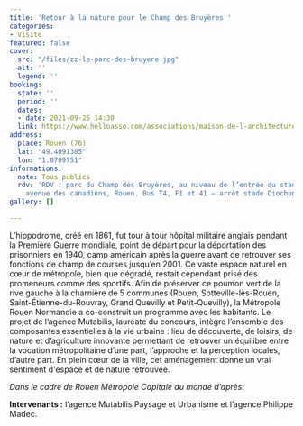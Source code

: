 ```yaml
---
title: 'Retour à la nature pour le Champ des Bruyères '
categories:
- Visite
featured: false
cover:
  src: "/files/zz-le-parc-des-bruyere.jpg"
  alt: ''
  legend: ''
booking:
  state: ''
  period: ''
  dates:
  - date: 2021-09-25 14:30
  link: https://www.helloasso.com/associations/maison-de-l-architecture-de-normandie-le-forum/evenements/retour-a-la-nature-pour-le-champ-des-bruyeres
address:
  place: Rouen (76)
  lat: "49.4091385"
  lon: "1.0709751"
informations:
  note: Tous publics
  rdv: 'RDV : parc du Champ des Bruyères, au niveau de l’entrée du stade Diochon,
    avenue des canadiens, Rouen. Bus T4, F1 et 41 – arrêt stade Diochon'
gallery: []

---
```

L’hippodrome, créé en 1861, fut tour à tour hôpital militaire anglais pendant la Première Guerre mondiale, point de départ pour la déportation des prisonniers en 1940, camp américain après la guerre avant de retrouver ses fonctions de champ de courses jusqu’en 2001. Ce vaste espace naturel en cœur de métropole, bien que dégradé, restait cependant prisé des promeneurs comme des sportifs. Afin de préserver ce poumon vert de la rive gauche à la charnière de 5 communes (Rouen, Sotteville-lès-Rouen, Saint-Étienne-du-Rouvray, Grand Quevilly et Petit-Quevilly), la Métropole Rouen Normandie a co-construit un programme avec les habitants. Le projet de l’agence Mutabilis, lauréate du concours, intègre l’ensemble des composantes essentielles à la vie urbaine : lieu de découverte, de loisirs, de nature et d’agriculture innovante permettant de retrouver un équilibre entre la vocation métropolitaine d’une part, l’approche et la perception locales, d’autre part. En plein cœur de la ville, cet aménagement donne un vrai sentiment d'espace et de nature retrouvée.

_Dans le cadre de Rouen Métropole Capitale du monde d’après._

**Intervenants :** l’agence Mutabilis Paysage et Urbanisme et l’agence Philippe Madec.